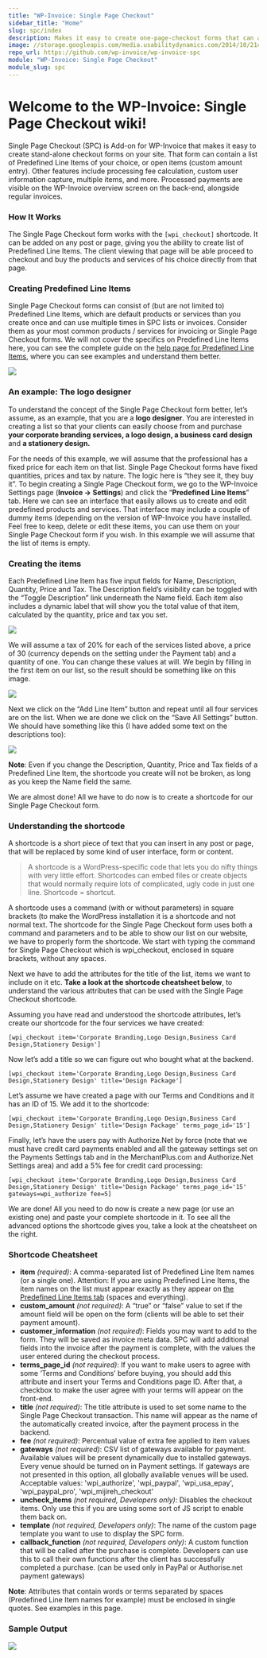 ```yaml
---
title: "WP-Invoice: Single Page Checkout"
sidebar_title: "Home"
slug: spc/index
description: Makes it easy to create one-page-checkout forms that can accept a variety of different payment gateways, such as Authorize.net, PayPal and others.
image: //storage.googleapis.com/media.usabilitydynamics.com/2014/10/21c6ccf7-wpinvoice-extension-single_page_checkout-icon-300x300.png
repo_url: https://github.com/wp-invoice/wp-invoice-spc
module: "WP-Invoice: Single Page Checkout"
module_slug: spc
---
```


# Welcome to the WP-Invoice: Single Page Checkout wiki!

Single Page Checkout (SPC) is Add-on for WP-Invoice that makes it easy to create stand-alone checkout forms on your site. That form can contain a list of Predefined Line Items of your choice, or open items (custom amount entry). Other features include processing fee calculation, custom user information capture, multiple items, and more. Processed payments are visible on the WP-Invoice overview screen on the back-end, alongside regular invoices.

### How It Works

The Single Page Checkout form works with the `[wpi_checkout]` shortcode. It can be added on any post or page, giving you the ability to create list of Predefined Line Items. The client viewing that page will be able proceed to checkout and buy the products and services of his choice directly from that page.

### Creating Predefined Line Items

Single Page Checkout forms can consist of (but are not limited to) Predefined Line Items, which are default products or services than you create once and can use multiple times in SPC lists or invoices. Consider them as your most common products / services for invoicing or Single Page Checkout forms. We will not cover the specifics on Predefined Line Items here, you can see the complete guide on the [help page for Predefined Line Items](https://wp-invoice.github.io/docs/wp-invoice-settings-line-items-tab/), where you can see examples and understand them better.

![](https://storage.googleapis.com/media.usabilitydynamics.com/designer.png)

### An example: The logo designer

To understand the concept of the Single Page Checkout form better, let’s assume, as an example, that you are a **logo designer**. You are interested in creating a list so that your clients can easily choose from and purchase **your corporate branding services, a logo design, a business card design** and **a stationery design.**

For the needs of this example, we will assume that the professional has a fixed price for each item on that list. Single Page Checkout forms have fixed quantities, prices and tax by nature. The logic here is “they see it, they buy it”. To begin creating a Single Page Checkout form, we go to the WP-Invoice Settings page (**Invoice → Settings**) and click the “**Predefined Line Items**” tab. Here we can see an interface that easily allows us to create and edit predefined products and services. That interface may include a couple of dummy items (depending on the version of WP-Invoice you have installed. Feel free to keep, delete or edit these items, you can use them on your Single Page Checkout form if you wish. In this example we will assume that the list of items is empty.

### Creating the items

Each Predefined Line Item has five input fields for Name, Description, Quantity, Price and Tax. The Description field’s visibility can be toggled with the “Toggle Description” link underneath the Name field. Each item also includes a dynamic label that will show you the total value of that item, calculated by the quantity, price and tax you set.


![](https://storage.googleapis.com/media.usabilitydynamics.com/1-1024x391.png)

We will assume a tax of 20% for each of the services listed above, a price of 30 (currency depends on the setting under the Payment tab) and a quantity of one. You can change these values at will. We begin by filling in the first item on our list, so the result should be something like on this image.

![](https://storage.googleapis.com/media.usabilitydynamics.com/2-1024x393.png)

Next we click on the “Add Line Item” button and repeat until all four services are on the list. When we are done we click on the “Save All Settings” button. We should have something like this (I have added some text on the descriptions too):

![](https://storage.googleapis.com/media.usabilitydynamics.com/3-1024x699.png)

**Note**: Even if you change the Description, Quantity, Price and Tax fields of a Predefined Line Item, the shortcode you create will not be broken, as long as you keep the Name field the same.

We are almost done! All we have to do now is to create a shortcode for our Single Page Checkout form.

### Understanding the shortcode

A shortcode is a short piece of text that you can insert in any post or page, that will be replaced by some kind of user interface, form or content.

> A shortcode is a WordPress-specific code that lets you do nifty things with very little effort. Shortcodes can embed files or create objects that would normally require lots of complicated, ugly code in just one line. Shortcode = shortcut.

A shortcode uses a command (with or without parameters) in square brackets (to make the WordPress installation it is a shortcode and not normal text. The shortcode for the Single Page Checkout form uses both a command and parameters and to be able to show our list on our website, we have to properly form the shortcode. We start with typing the command for Single Page Checkout which is wpi_checkout, enclosed in square brackets, without any spaces.

Next we have to add the attributes for the title of the list, items we want to include on it etc. **Take a look at the shortcode cheatsheet below**, to understand the various attributes that can be used with the Single Page Checkout shortcode.

Assuming you have read and understood the shortcode attributes, let’s create our shortcode for the four services we have created:

`[wpi_checkout item='Corporate Branding,Logo Design,Business Card Design,Stationery Design']`

Now let’s add a title so we can figure out who bought what at the backend.

`[wpi_checkout item='Corporate Branding,Logo Design,Business Card Design,Stationery Design' title='Design Package']`

Let’s assume we have created a page with our Terms and Conditions and it has an ID of 15\. We add it to the shortcode:

`[wpi_checkout item='Corporate Branding,Logo Design,Business Card Design,Stationery Design' title='Design Package' terms_page_id='15']`

Finally, let’s have the users pay with Authorize.Net by force (note that we must have credit card payments enabled and all the gateway settings set on the Payments Settings tab and in the MerchantPlus.com and Authorize.Net Settings area) and add a 5% fee for credit card processing:

`[wpi_checkout item='Corporate Branding,Logo Design,Business Card Design,Stationery Design' title='Design Package' terms_page_id='15' gateways=wpi_authorize fee=5]`

We are done! All you need to do now is create a new page (or use an existing one) and paste your complete shortcode in it. To see all the advanced options the shortcode gives you, take a look at the cheatsheet on the right.


### Shortcode Cheatsheet

*   **item** _(required)_: A comma-separated list of Predefined Line Item names (or a single one). Attention: If you are using Predefined Line Items, the item names on the list must appear exactly as they appear on [the Predefined Line Items tab](https://wp-invoice.github.io/docs/wp-invoice-settings-line-items-tab/) (spaces and everything).
*   **custom_amount** _(not required)_: A “true” or “false” value to set if the amount field will be open on the form (clients will be able to set their payment amount).
*   **customer_information** _(not required)_: Fields you may want to add to the form. They will be saved as invoice meta data. SPC will add additional fields into the invoice after the payment is complete, with the values the user entered during the checkout process.
*   **terms_page_id** _(not required)_: If you want to make users to agree with some ‘Terms and Conditions’ before buying, you should add this attribute and insert your Terms and Conditions page ID. After that, a checkbox to make the user agree with your terms will appear on the front-end.
*   **title** _(not required)_: The title attribute is used to set some name to the Single Page Checkout transaction. This name will appear as the name of the automatically created invoice, after the payment process in the backend.
*   **fee** _(not required)_: Percentual value of extra fee applied to item values
*   **gateways** _(not required)_: CSV list of gateways available for payment. Available values will be present dynamically due to installed gateways. Every venue should be turned on in Payment settings. If gateways are not presented in this option, all globally available venues will be used. Acceptable values: 'wpi_authorize', 'wpi_paypal', 'wpi_usa_epay', 'wpi_paypal_pro', 'wpi_mijireh_checkout'
*   **uncheck_items** _(not required, Developers only)_: Disables the checkout items. Only use this if you are using some sort of JS script to enable them back on.
*   **template** _(not required, Developers only)_: The name of the custom page template you want to use to display the SPC form.
*   **callback_function** _(not required, Developers only)_: A custom function that will be called after the purchase is complete. Developers can use this to call their own functions after the client has successfully completed a purchase. (can be used only in PayPal or Authorise.net payment gateways)

**Note**: Attributes that contain words or terms separated by spaces (Predefined Line Item names for example) must be enclosed in single quotes. See examples in this page.

### Sample Output

![](https://storage.googleapis.com/media.usabilitydynamics.com/2011-12-15_1206-e1323971836659.png)